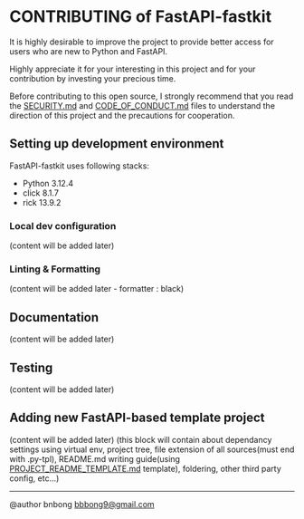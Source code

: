 # CONTRIBUTING of FastAPI-fastkit

It is highly desirable to improve the project to provide better access for users who are new to Python and FastAPI.

Highly appreciate it for your interesting in this project and for your contribution by investing your precious time.

Before contributing to this open source, I strongly recommend that you read the 
[SECURITY.md](SECURITY.md) and [CODE_OF_CONDUCT.md](CODE_OF_CONDUCT.md) files to understand 
the direction of this project and the precautions for cooperation.

## Setting up development environment

FastAPI-fastkit uses following stacks:

- Python 3.12.4
- click 8.1.7
- rick 13.9.2

[//]: # ()
[//]: # (- Python 3.12.4)

[//]: # (- FastAPI 0.115.0)

[//]: # (- Uvicorn 0.31.0)

[//]: # (- PostgreSQL 17 &#40;Dockerized&#41;)

[//]: # (- Docker &#40;stable version&#41;)

[//]: # (- alembic 1.13.3)

[//]: # (- SQLModel 0.0.22)

[//]: # (- fastapi-cli 0.0.5)

### Local dev configuration

(content will be added later)

### Linting & Formatting

(content will be added later - formatter : black)

## Documentation

(content will be added later)

## Testing

(content will be added later)

## Adding new FastAPI-based template project

(content will be added later)
(this block will contain about dependancy settings using virtual env, project tree, file extension of all sources(must end with .py-tpl),
README.md writing guide(using [PROJECT_README_TEMPLATE.md](fastapi-project-template/PROJECT_README_TEMPLATE.md) template), foldering, other third party config, etc...)

---
@author bnbong bbbong9@gmail.com

